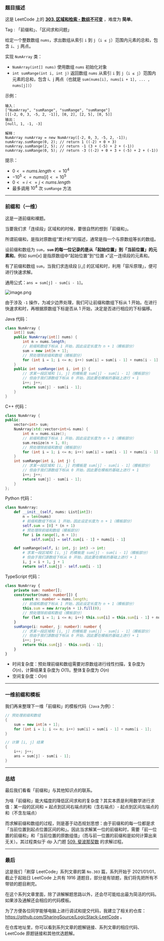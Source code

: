 ### 题目描述

这是 LeetCode 上的 **[303. 区域和检索 - 数组不可变](https://leetcode-cn.com/problems/range-sum-query-immutable/solution/sha-shi-qian-zhui-he-ya-tu-jie-qian-zhui-0rla/)** ，难度为 **简单**。

Tag : 「前缀和」、「区间求和问题」



给定一个整数数组 `nums`，求出数组从索引 `i` 到 `j`（`i ≤ j`）范围内元素的总和，包含 `i`、`j` 两点。

实现 `NumArray` 类：
* `NumArray(int[] nums)` 使用数组 `nums` 初始化对象
* `int sumRange(int i, int j)` 返回数组 `nums` 从索引 `i` 到 `j`（`i ≤ j`）范围内元素的总和，包含 i、j 两点（也就是 `sum(nums[i], nums[i + 1], ... , nums[j])`）


示例：
```
输入：
["NumArray", "sumRange", "sumRange", "sumRange"]
[[[-2, 0, 3, -5, 2, -1]], [0, 2], [2, 5], [0, 5]]
输出：
[null, 1, -1, -3]

解释：
NumArray numArray = new NumArray([-2, 0, 3, -5, 2, -1]);
numArray.sumRange(0, 2); // return 1 ((-2) + 0 + 3)
numArray.sumRange(2, 5); // return -1 (3 + (-5) + 2 + (-1)) 
numArray.sumRange(0, 5); // return -3 ((-2) + 0 + 3 + (-5) + 2 + (-1))
```

提示：
* $0 <= nums.length <= 10^4$
* $-10^5 <= nums[i] <= 10^5$
* $0 <= i <= j < nums.length$
* 最多调用 $10^4$ 次 `sumRange` 方法


---

### 前缀和（一维）

这是一道前缀和裸题。

当要我们求「连续段」区域和的时候，要很自然的想到「前缀和」。

所谓前缀和，是指对原数组“累计和”的描述，通常是指一个与原数组等长的数组。

设前缀和数组为 `sum`，**`sum` 的每一位记录的是从「起始位置」到「当前位置」的元素和**。例如 $sum[x]$ 是指原数组中“起始位置”到“位置 `x`”这一连续段的元素和。

有了前缀和数组 `sum`，当我们求连续段 $[i, j]$ 的区域和时，利用「容斥原理」，便可进行快速求解。

通用公式：`ans = sum[j] - sum[i - 1]`。

![image.png](https://pic.leetcode-cn.com/1614563503-eNCXNU-image.png)

由于涉及 `-1` 操作，为减少边界处理，我们可让前缀和数组下标从 $1$ 开始。在进行快速求和时，再根据原数组下标是否从 $1$ 开始，决定是否进行相应的下标偏移。

Java 代码：
```Java
class NumArray {
    int[] sum;
    public NumArray(int[] nums) {
        int n = nums.length;
        // 前缀和数组下标从 1 开始，因此设定长度为 n + 1（模板部分）
        sum = new int[n + 1];
        // 预处理除前缀和数组（模板部分）
        for (int i = 1; i <= n; i++) sum[i] = sum[i - 1] + nums[i - 1];
    }
    public int sumRange(int i, int j) {
        // 求某一段区域和 [i, j] 的模板是 sum[j] - sum[i - 1]（模板部分）
        // 但由于我们源数组下标从 0 开始，因此要在模板的基础上进行 + 1
        i++; j++;
        return sum[j] - sum[i - 1];
    }
}
```
C++ 代码：
```C++
class NumArray {
public:
    vector<int> sum;
    NumArray(std::vector<int>& nums) {
        int n = nums.size();
        // 前缀和数组下标从 1 开始，因此设定长度为 n + 1（模板部分）
        sum.resize(n + 1, 0);
        // 预处理除前缀和数组（模板部分）
        for (int i = 1; i <= n; i++) sum[i] = sum[i - 1] + nums[i - 1];
    }
    int sumRange(int i, int j) {
        // 求某一段区域和 [i, j] 的模板是 sum[j] - sum[i - 1]（模板部分）
        // 但由于我们源数组下标从 0 开始，因此要在模板的基础上进行 + 1
        i++; j++;
        return sum[j] - sum[i - 1];
    }
};
```
Python 代码：
```Python
class NumArray:
    def __init__(self, nums: List[int]):
        n = len(nums)
        # 前缀和数组下标从 1 开始，因此设定长度为 n + 1（模板部分）
        self.sum = [0] * (n + 1)
        # 预处理除前缀和数组（模板部分）
        for i in range(1, n + 1):
            self.sum[i] = self.sum[i - 1] + nums[i - 1]

    def sumRange(self, i: int, j: int) -> int:
        # 求某一段区域和 [i, j] 的模板是 sum[j] - sum[i - 1]（模板部分）
        # 但由于我们源数组下标从 0 开始，因此要在模板的基础上进行 + 1
        i, j = i + 1, j + 1
        return self.sum[j] - self.sum[i - 1]
```
TypeScript 代码：
```TypeScript
class NumArray {
    private sum: number[];
    constructor(nums: number[]) {
        const n: number = nums.length;
        // 前缀和数组下标从 1 开始，因此设定长度为 n + 1（模板部分）
        this.sum = new Array(n + 1).fill(0);
        // 预处理除前缀和数组（模板部分）
        for (let i = 1; i <= n; i++) this.sum[i] = this.sum[i - 1] + nums[i - 1];
    }
    sumRange(i: number, j: number): number {
        // 求某一段区域和 [i, j] 的模板是 sum[j] - sum[i - 1]（模板部分）
        // 但由于我们源数组下标从 0 开始，因此要在模板的基础上进行 + 1
        i++; j++;
        return this.sum[j] - this.sum[i - 1];
    }
}
```
* 时间复杂度：预处理前缀和数组需要对原数组进行线性扫描，复杂度为 $O(n)$，计算结果复杂度为 $O(1)$。整体复杂度为 $O(n)$
* 空间复杂度：$O(n)$

---

### 一维前缀和模板

我们再来整理下一维「前缀和」的模板代码（`Java` 为例）：

```java
// 预处理前缀和数组
{    
    sum = new int[n + 1];
    for (int i = 1; i <= n; i++) sum[i] = sum[i - 1] + nums[i - 1];
}

// 计算 [i, j] 结果
{
    i++; j++;
    ans = sum[j] - sum[i - 1];
}
```

---

### 总结

最后我们看看「前缀和」与其他知识点的联系。

为啥「前缀和」能大幅度的降低区间求和的复杂度？其实本质是利用数学进行求值：某一段的区间和 = 起点到区间右端点的和（含右端点）- 起点到区间左端点的和（不含左端点）

而求解前缀和数组的过程，则是基于动态规划思想：由于前缀和的每一位都是求「当前位置到起点位置区间的和」。因此当求解某一位的前缀和时，需要「前一位置的前缀和」和「当前位置的原数组值」（而与前一位置的前缀和是如何计算出来无关）。其过程类似于 dp 入门题 [509. 斐波那契数](https://leetcode-cn.com/problems/fibonacci-number/) 的求解过程。


---

### 最后

这是我们「刷穿 LeetCode」系列文章的第 `No.303` 篇，系列开始于 2021/01/01，截止于起始日 LeetCode 上共有 1916 道题目，部分是有锁题，我们将先把所有不带锁的题目刷完。

在这个系列文章里面，除了讲解解题思路以外，还会尽可能给出最为简洁的代码。如果涉及通解还会相应的代码模板。

为了方便各位同学能够电脑上进行调试和提交代码，我建立了相关的仓库：https://github.com/SharingSource/LogicStack-LeetCode 。

在仓库地址里，你可以看到系列文章的题解链接、系列文章的相应代码、LeetCode 原题链接和其他优选题解。

